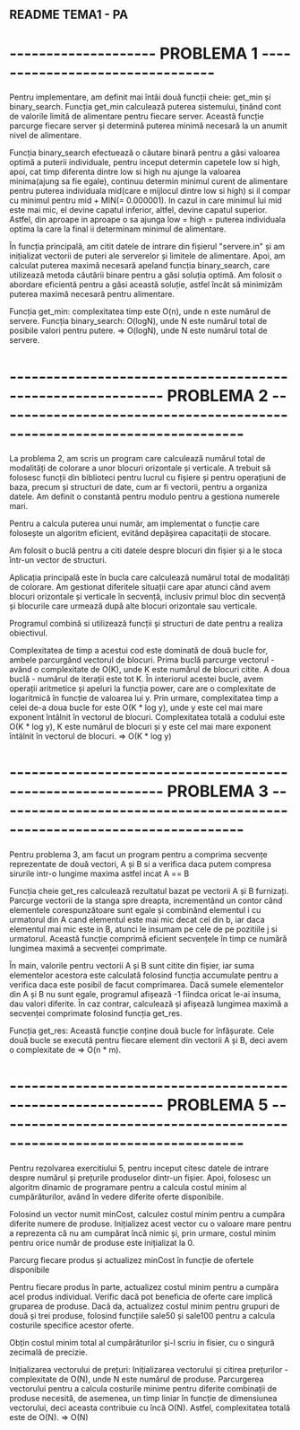 ## README TEMA1 - PA

# -------------------- PROBLEMA 1 --------------------------------

Pentru implementare, am definit mai întâi două funcții cheie: get_min și binary_search. Funcția get_min calculează puterea sistemului, ținând cont de valorile limită de alimentare pentru fiecare server. Această funcție parcurge fiecare server și determină puterea minimă necesară la un anumit nivel de alimentare. 

Funcția binary_search efectuează o căutare binară pentru a găsi valoarea optimă a puterii individuale, pentru inceput determin capetele low si high, apoi, cat timp diferenta dintre low si high nu ajunge la valoarea minima(ajung sa fie egale), continuu determin minimul curent de alimentare pentru puterea individuala mid(care e mijlocul dintre low si high) si il compar cu minimul pentru mid + MIN(= 0.000001). In cazul in care minimul lui mid este mai mic, el devine capatul inferior, altfel, devine capatul superior. Astfel, din aproape in aproape o sa ajunga low = high = puterea individuala optima la care la final ii determinam minimul de alimentare.

În funcția principală, am citit datele de intrare din fișierul "servere.in" și am inițializat vectorii de puteri ale serverelor și limitele de alimentare. Apoi, am calculat puterea maximă necesară apeland funcția binary_search, care utilizează metoda căutării binare pentru a găsi soluția optimă. 
Am folosit o abordare eficientă pentru a găsi această soluție, astfel încât să minimizăm puterea maximă necesară pentru alimentare.

Funcția get_min: complexitatea timp este O(n), unde n este numărul de servere.
Funcția binary_search: O(logN), unde N este numărul total de posibile valori pentru putere. => O(logN), unde N este numărul total de servere.

# ----------------------------------------------------------- PROBLEMA 2 ------------------------------------------------------------------------

La problema 2, am scris un program care calculează numărul total de modalități de colorare a unor blocuri orizontale și verticale.
A trebuit să folosesc funcții din biblioteci pentru lucrul cu fișiere și pentru operațiuni de baza, precum și structuri de date, cum ar fi vectorii, pentru a organiza datele.
Am definit o constantă pentru modulo pentru a gestiona numerele mari.

Pentru a calcula puterea unui număr, am implementat o funcție care folosește un algoritm eficient, evitând depășirea capacitații de stocare. 

Am folosit o buclă pentru a citi datele despre blocuri din fișier și a le stoca într-un vector de structuri.

Aplicația principală este în bucla care calculează numărul total de modalități de colorare. Am gestionat diferitele situații care apar atunci când avem blocuri orizontale și verticale în secvență, inclusiv primul bloc din secvență și blocurile care urmează după alte blocuri orizontale sau verticale.

Programul combină si utilizează funcții și structuri de date pentru a realiza obiectivul.


Complexitatea de timp a acestui cod este dominată de două bucle for, ambele parcurgând vectorul de blocuri. Prima buclă parcurge vectorul - având o complexitate de O(K), unde K este numărul de blocuri citite. 
A doua buclă - numărul de iterații este tot K. 
În interiorul acestei bucle, avem operații aritmetice și apeluri la funcția power, care are o complexitate de logaritmică în funcție de valoarea lui y. Prin urmare, complexitatea timp a celei de-a doua bucle for este O(K * log y), unde y este cel mai mare exponent întâlnit în vectorul de blocuri. Complexitatea totală a codului este O(K * log y),  K este numărul de blocuri și y este cel mai mare exponent întâlnit în vectorul de blocuri. => O(K * log y)

# ----------------------------------------------------------- PROBLEMA 3 ------------------------------------------------------------------------

Pentru problema 3, am facut un program pentru a comprima secvențe reprezentate de două vectori, A și B si a verifica daca putem compresa sirurile intr-o lungime maxima astfel incat A == B

Funcția cheie get_res calculează rezultatul bazat pe vectorii A și B furnizați. Parcurge vectorii de la stanga spre dreapta, incrementând un contor când elementele corespunzătoare sunt egale și combinând elementul i cu urmatorul din A cand elementul este mai mic decat cel din b, iar daca elementul mai mic este in B, atunci le insumam pe cele de pe pozitiile j si urmatorul. Această funcție comprimă eficient secvențele în timp ce numără lungimea maximă a secvenței comprimate.

În main, valorile pentru vectorii A și B sunt citite din fișier, iar suma elementelor acestora este calculată folosind funcția accumulate pentru a verifica daca este posibil de facut comprimarea. Dacă sumele elementelor din A și B nu sunt egale, programul afișează -1 fiindca oricat le-ai insuma, dau valori diferite. În caz contrar, calculează și afișează lungimea maximă a secvenței comprimate folosind funcția get_res.

Funcția get_res: Această funcție conține două bucle for înfășurate. Cele două bucle se execută pentru fiecare element din vectorii A și B, deci avem o complexitate de => O(n * m).

# ----------------------------------------------------------- PROBLEMA 5 ------------------------------------------------------------------------

Pentru rezolvarea exercitiului 5, pentru inceput citesc datele de intrare despre numărul și prețurile produselor dintr-un fișier.
Apoi, folosesc un algoritm dinamic de programare pentru a calcula costul minim al cumpărăturilor, având în vedere diferite oferte disponibile.

Folosind un vector numit minCost, calculez costul minim pentru a cumpăra diferite numere de produse. Inițializez acest vector cu o valoare mare pentru a reprezenta că nu am cumpărat încă nimic și, prin urmare, costul minim pentru orice număr de produse este inițializat la 0.

Parcurg fiecare produs și actualizez minCost în funcție de ofertele disponibile

Pentru fiecare produs în parte, actualizez costul minim pentru a cumpăra acel produs individual.
Verific dacă pot beneficia de oferte care implică gruparea de produse. Dacă da, actualizez costul minim pentru grupuri de două și trei produse, folosind funcțiile sale50 și sale100 pentru a calcula costurile specifice acestor oferte.

Obțin costul minim total al cumpărăturilor și-l scriu in fisier, cu o singură zecimală de precizie.

Inițializarea vectorului de prețuri: Inițializarea vectorului și citirea prețurilor - complexitate de O(N), unde N este numărul de produse.
Parcurgerea vectorului pentru a calcula costurile minime pentru diferite combinații de produse necesită, de asemenea, un timp liniar în funcție de dimensiunea vectorului, deci aceasta contribuie cu încă O(N). Astfel, complexitatea totală este de O(N). => O(N)
